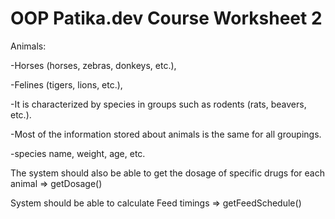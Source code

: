 # OOP Patika.dev Course Worksheet 2
Animals:

-Horses (horses, zebras, donkeys, etc.),

-Felines (tigers, lions, etc.),

-It is characterized by species in groups such as rodents (rats, beavers, etc.).

-Most of the information stored about animals is the same for all groupings.

-species name, weight, age, etc.


The system should also be able to get the dosage of specific drugs for each animal => getDosage()

System should be able to calculate Feed timings => getFeedSchedule()
